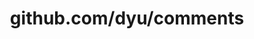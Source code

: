 ---
layout: post
title: github.com/dyu/comments
categories: link
tags: [انگلیسی, گیت‌هاب, برنامه‌نویسی]
---